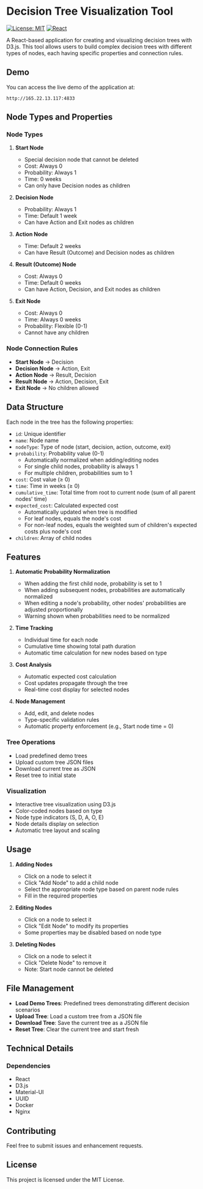 # Decision Tree Visualization Tool

[![License: MIT](https://img.shields.io/badge/License-MIT-yellow.svg)](https://opensource.org/licenses/MIT)
[![React](https://img.shields.io/badge/React-18.2.0-blue.svg)](https://reactjs.org/)


A React-based application for creating and visualizing decision trees with D3.js. This tool allows users to build complex decision trees with different types of nodes, each having specific properties and connection rules.

## Demo

You can access the live demo of the application at:
```
http://165.22.13.117:4833
```

## Node Types and Properties

### Node Types
1. **Start Node**
   - Special decision node that cannot be deleted
   - Cost: Always 0
   - Probability: Always 1
   - Time: 0 weeks
   - Can only have Decision nodes as children

2. **Decision Node**
   - Probability: Always 1
   - Time: Default 1 week
   - Can have Action and Exit nodes as children

3. **Action Node**
   - Time: Default 2 weeks
   - Can have Result (Outcome) and Decision nodes as children

4. **Result (Outcome) Node**
   - Cost: Always 0
   - Time: Default 0 weeks
   - Can have Action, Decision, and Exit nodes as children

5. **Exit Node**
   - Cost: Always 0
   - Time: Always 0 weeks
   - Probability: Flexible (0-1)
   - Cannot have any children

### Node Connection Rules
- **Start Node** → Decision
- **Decision Node** → Action, Exit
- **Action Node** → Result, Decision
- **Result Node** → Action, Decision, Exit
- **Exit Node** → No children allowed

## Data Structure

Each node in the tree has the following properties:
- `id`: Unique identifier
- `name`: Node name
- `nodeType`: Type of node (start, decision, action, outcome, exit)
- `probability`: Probability value (0-1)
  - Automatically normalized when adding/editing nodes
  - For single child nodes, probability is always 1
  - For multiple children, probabilities sum to 1
- `cost`: Cost value (≥ 0)
- `time`: Time in weeks (≥ 0)
- `cumulative_time`: Total time from root to current node (sum of all parent nodes' time)
- `expected_cost`: Calculated expected cost
  - Automatically updated when tree is modified
  - For leaf nodes, equals the node's cost
  - For non-leaf nodes, equals the weighted sum of children's expected costs plus node's cost
- `children`: Array of child nodes

## Features

1. **Automatic Probability Normalization**
   - When adding the first child node, probability is set to 1
   - When adding subsequent nodes, probabilities are automatically normalized
   - When editing a node's probability, other nodes' probabilities are adjusted proportionally
   - Warning shown when probabilities need to be normalized

2. **Time Tracking**
   - Individual time for each node
   - Cumulative time showing total path duration
   - Automatic time calculation for new nodes based on type

3. **Cost Analysis**
   - Automatic expected cost calculation
   - Cost updates propagate through the tree
   - Real-time cost display for selected nodes

4. **Node Management**
   - Add, edit, and delete nodes
   - Type-specific validation rules
   - Automatic property enforcement (e.g., Start node time = 0)

### Tree Operations
- Load predefined demo trees
- Upload custom tree JSON files
- Download current tree as JSON
- Reset tree to initial state

### Visualization
- Interactive tree visualization using D3.js
- Color-coded nodes based on type
- Node type indicators (S, D, A, O, E)
- Node details display on selection
- Automatic tree layout and scaling

## Usage

1. **Adding Nodes**
   - Click on a node to select it
   - Click "Add Node" to add a child node
   - Select the appropriate node type based on parent node rules
   - Fill in the required properties

2. **Editing Nodes**
   - Click on a node to select it
   - Click "Edit Node" to modify its properties
   - Some properties may be disabled based on node type

3. **Deleting Nodes**
   - Click on a node to select it
   - Click "Delete Node" to remove it
   - Note: Start node cannot be deleted


## File Management

- **Load Demo Trees**: Predefined trees demonstrating different decision scenarios
- **Upload Tree**: Load a custom tree from a JSON file
- **Download Tree**: Save the current tree as a JSON file
- **Reset Tree**: Clear the current tree and start fresh

## Technical Details

### Dependencies
- React
- D3.js
- Material-UI
- UUID
- Docker
- Nginx

## Contributing

Feel free to submit issues and enhancement requests.

## License

This project is licensed under the MIT License.

